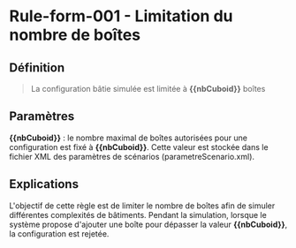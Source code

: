 # Rule-form-001 - Limitation du nombre de boîtes

## Définition

>  La configuration bâtie simulée est limitée à **{{nbCuboid}}** boîtes

## Paramètres

**{{nbCuboid}}** :  le nombre maximal de boîtes  autorisées pour une configuration est fixé à **{{nbCuboid}}**. Cette valeur est stockée dans le fichier XML des paramètres de scénarios (parametreScenario.xml).

## Explications

L'objectif de cette règle est de limiter le nombre de boîtes afin de simuler différentes complexités de bâtiments. Pendant la simulation, lorsque le système propose d'ajouter une boîte pour dépasser la valeur **{{nbCuboid}}**, la configuration est rejetée.
